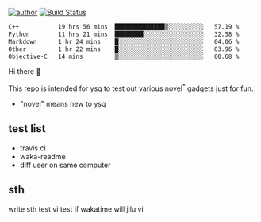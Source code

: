 [![author](https://img.shields.io/badge/author-ysq-green)](https://github.com/Yang-Shiqin)
[![Build Status](https://app.travis-ci.com/Yang-Shiqin/testall.svg?branch=main)](https://app.travis-ci.com/Yang-Shiqin/testall)

<!--START_SECTION:waka-->

```txt
C++           19 hrs 56 mins  ██████████████▒░░░░░░░░░░   57.19 %
Python        11 hrs 21 mins  ████████░░░░░░░░░░░░░░░░░   32.58 %
Markdown      1 hr 24 mins    █░░░░░░░░░░░░░░░░░░░░░░░░   04.06 %
Other         1 hr 22 mins    █░░░░░░░░░░░░░░░░░░░░░░░░   03.96 %
Objective-C   14 mins         ▒░░░░░░░░░░░░░░░░░░░░░░░░   00.68 %
```

<!--END_SECTION:waka-->

Hi there 👋

This repo is intended for ysq to test out various novel<sup>*</sup> gadgets just for fun.

- "novel" means new to ysq

## test list
- travis ci
- waka-readme
- diff user on same computer

## sth
write sth
test vi
test if wakatime will jilu vi

